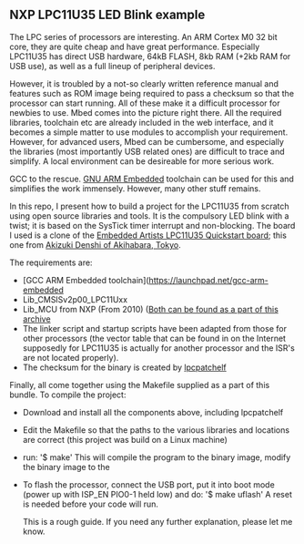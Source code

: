 ## NXP LPC11U35 LED Blink example

The LPC series of processors are interesting. An ARM Cortex M0 32 bit core, they are quite cheap and have great performance. Especially LPC11U35 has direct USB hardware, 64kB FLASH, 8kb RAM (+2kb RAM for USB use), as well as a full lineup of peripheral devices.

However, it is troubled by a not-so clearly written reference manual and features such as ROM image being required to pass a checksum so that the processor can start running. All of these make it a difficult processor for newbies to use. Mbed comes into the picture right there. All the required libraries, toolchain etc are already included in the web interface, and it becomes a simple matter to use modules to accomplish your requirement. However, for advanced users, Mbed can be cumbersome, and especially the libraries (most importantly USB related ones) are difficult to trace and simplify. A local environment can be desireable for more serious work.

GCC to the rescue. [GNU ARM Embedded](https://launchpad.net/gcc-arm-embedded) toolchain can be used for this and simplifies the work immensely. However, many other stuff remains.

In this repo, I present how to build a project for the LPC11U35 from scratch using open source libraries and tools. It is the compulsory LED blink with a twist; it is based on the SysTick timer interrupt and non-blocking. The board I used is a clone of the [Embedded Artists LPC11U35 Quickstart board](https://www.embeddedartists.com/products/lpc11u35-quickstart/); this one from [Akizuki Denshi of Akihabara, Tokyo](http://akizukidenshi.com/catalog/g/gK-12144/).

The requirements are:
- [GCC ARM Embedded toolchain](https://launchpad.net/gcc-arm-embedded
- Lib_CMSISv2p00_LPC11Uxx 
- Lib_MCU from NXP (From 2010)
 ([Both can be found as a part of this archive](https://www.embeddedartists.com/wp-content/uploads/2018/07/qsb_lpc11u35_120509.zip)
- The linker script and startup scripts have been adapted from those for other processors (the vector table that can be found in on the Internet supposedly for LPC11U35 is actually for another processor and the ISR's are not located properly).
- The checksum for the binary is created by [lpcpatchelf](https://github.com/nPipen/lpcpatchelf)

Finally, all come together using the Makefile supplied as a part of this bundle. To compile the project:
- Download and install all the components above, including lpcpatchelf
- Edit the Makefile so that the paths to the various libraries and locations are correct (this project was build on a Linux machine)
- run: '$ make'
  This will compile the program to the binary image, modify the binary image to the 
- To flash the processor, connect the USB port, put it into boot mode (power up with ISP_EN PIO0-1 held low) and do:
  '$ make uflash'
   A reset is needed before your code will run.
   
   This is a rough guide. If you need any further explanation, please let me know.
   

